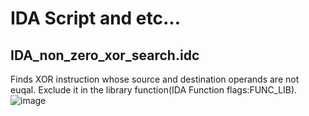 # IDA Script and etc...

## IDA_non_zero_xor_search.idc
Finds XOR instruction whose source and destination operands are not euqal.
Exclude it in the library function(IDA Function flags:FUNC_LIB).
![image](https://user-images.githubusercontent.com/9265520/118245264-713d6180-b455-11eb-8e52-e0c6d2e2e92b.png)
